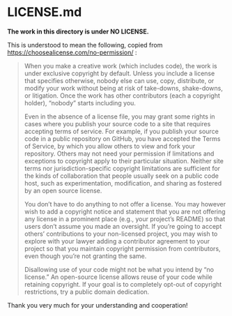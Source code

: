
# LICENSE.md

**The work in this directory is under NO LICENSE.**

This is understood to mean the following, copied from https://choosealicense.com/no-permission/ :

> When you make a creative work (which includes code), the work is under exclusive copyright by default. Unless you include a license that specifies otherwise, nobody else can use, copy, distribute, or modify your work without being at risk of take-downs, shake-downs, or litigation. Once the work has other contributors (each a copyright holder), “nobody” starts including you.
>
> Even in the absence of a license file, you may grant some rights in cases where you publish your source code to a site that requires accepting terms of service. For example, if you publish your source code in a public repository on GitHub, you have accepted the Terms of Service, by which you allow others to view and fork your repository. Others may not need your permission if limitations and exceptions to copyright apply to their particular situation. Neither site terms nor jurisdiction-specific copyright limitations are sufficient for the kinds of collaboration that people usually seek on a public code host, such as experimentation, modification, and sharing as fostered by an open source license.
>
> You don’t have to do anything to not offer a license. You may however wish to add a copyright notice and statement that you are not offering any license in a prominent place (e.g., your project’s README) so that users don’t assume you made an oversight. If you’re going to accept others’ contributions to your non-licensed project, you may wish to explore with your lawyer adding a contributor agreement to your project so that you maintain copyright permission from contributors, even though you’re not granting the same.
>
> Disallowing use of your code might not be what you intend by “no license.” An open-source license allows reuse of your code while retaining copyright. If your goal is to completely opt-out of copyright restrictions, try a public domain dedication.

Thank you very much for your understanding and cooperation!
